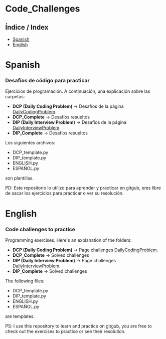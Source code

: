 # Code_Challenges

## Índice / Index
- [Spanish](#spanish)
- [English](#english)

# Spanish

### Desafíos de código para practicar

Ejercicios de programación. A continuación, una explicación sobre las carpetas:

- **DCP (Daily Coding Problem)** -> Desafíos de la página [DailyCodingProblem](https://www.dailycodingproblem.com/).
- **DCP_Complete** -> Desafíos resueltos
- **DIP (Daily Interview Problem)** -> Desafíos de la página [DailyInterviewProblem](https://www.techseries.dev/daily).
- **DIP_Complete** -> Desafíos resueltos

Los siguientes archivos:
- DCP_template.py
- DIP_template.py
- ENGLISH.py
- ESPAÑOL.py

son plantillas.

PD: Este repositorio lo utilizo para aprender y practicar en gitgub, eres libre de sacar los ejercicios para practicar o ver su resolución.



# English

### Code challenges to practice

Programming exercises. Here's an explanation of the folders:

- **DCP (Daily Coding Problem)** -> Page challenges [DailyCodingProblem](https://www.dailycodingproblem.com/).
- **DCP_Complete** -> Solved challenges
- **DIP (Daily Interview Problem)** -> Page challenges [DailyInterviewProblem](https://www.techseries.dev/daily).
- **DIP_Complete** -> Solved challenges

The following files:
- DCP_template.py
- DIP_template.py
- ENGLISH.py
- ESPAÑOL.py

are templates.

PS: I use this repository to learn and practice on gitgub, you are free to check out the exercises to practice or see their resolution.
